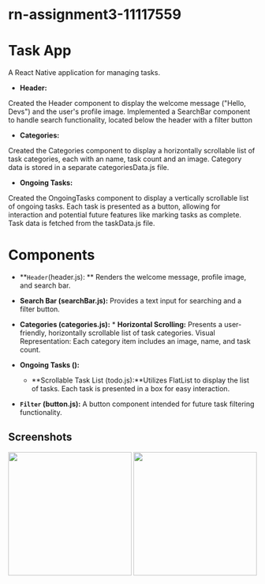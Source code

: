 # rn-assignment3-11117559

# Task App
A React Native application for managing tasks.

*   **Header:**

Created the Header component to display the welcome message ("Hello, Devs") and the user's profile image. Implemented a SearchBar component to handle search functionality, located below the header with a filter button

*   **Categories:**

Created the Categories component to display a horizontally scrollable list of task categories, each with an name, task count and an image. Category data is stored in a separate categoriesData.js file.

*   **Ongoing Tasks:**

Created the OngoingTasks component to display a vertically scrollable list of ongoing tasks. Each task is presented as a button, allowing for interaction and potential future features like marking tasks as complete. Task data is fetched from the taskData.js file.

# Components
*   **`Header`(header.js): ** 
Renders the welcome message, profile image, and search bar.
*   **Search Bar (searchBar.js):** Provides a text input for searching and a filter button.

*   **Categories (categories.js):** *   **Horizontal Scrolling:** Presents a user-friendly, horizontally scrollable list of task categories.
    Visual Representation: Each category item includes an image, name, and task count.

*   **Ongoing Tasks ():**
	*   **Scrollable Task List (todo.js):**Utilizes FlatList to display the list of tasks.
Each task is presented in a box for easy interaction.

*   **`Filter` (button.js):**
A button component intended for future task filtering functionality.

## Screenshots

<img src="https://github.com/Dwamenachrist/rn-assignment3-11117559/assets/136202826/8093d677-8a34-4777-82ef-10c16996231a" width="250"> 
<img src="https://github.com/Dwamenachrist/rn-assignment3-11117559/assets/136202826/7b08566c-c89f-4d83-9e0c-595c782e4fb7" width="250">